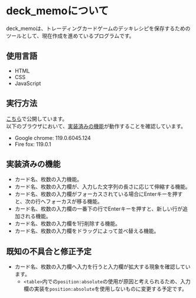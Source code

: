 
# deck_memoについて
deck_memoは、トレーディングカードゲームのデッキレシピを保存するためのツールとして、現在作成を進めているプログラムです。


## 使用言語
- HTML
- CSS
- JavaScript


## 実行方法
[こちら]( https://hand1614.github.io/deck_memo/ )で公開しています。  
以下のブラウザにおいて、[実装済みの機能]( #実装済みの機能 )が動作することを確認しています。

- Google chrome: 119.0.6045.124
- Fire fox: 119.0.1


## 実装済みの機能

- カード名、枚数の入力機能。
- カード名、枚数の入力欄が、入力した文字列の長さに応じて伸縮する機能。
- カード名、枚数の入力欄がフォーカスされている場合にEnterキーを押すと、次の行へフォーカスが移る機能。
- カード名、枚数の入力欄の一番下の行でEnterキーを押すと、新しい行が追加される機能。
- カード名、枚数の入力欄を1行削除する機能。
- カード名、枚数の入力欄をドラッグによって並べ替える機能。


## 既知の不具合と修正予定
- カード名、枚数の入力欄へ入力を行うと入力欄が拡大する現象を確認しています。
	- `<table>`内での`position:absolute`の使用が原因と考えられるため、入力欄の実装を`position:absolute`を使用しないものに変更する予定です。


